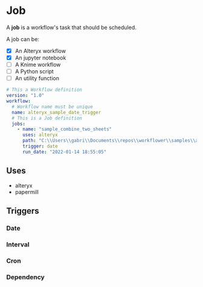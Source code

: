 # Job

A **job** is a workflow's task that should be scheduled.

A job can be:

- [x] An Alteryx workflow
- [x] An jupyter notebook
- [ ] A Knime workflow
- [ ] A Python script
- [ ] An utility function

```yml
# This a Workflow definition
version: "1.0"
workflow:
  # Workflow name must be unique
  name: alteryx_sample_date_trigger
  # This is a Job definition
  jobs:
    - name: "sample_combine_two_sheets"
      uses: alteryx
      path: "C:\\Users\\gabri\\Documents\\repos\\workflower\\samples\\alteryx\\sample_combine_two_sheets.yxmd"
      trigger: date
      run_date: "2022-01-14 18:55:05"
```

## Uses

- alteryx
- papermill

## Triggers

### Date

### Interval

### Cron

### Dependency
